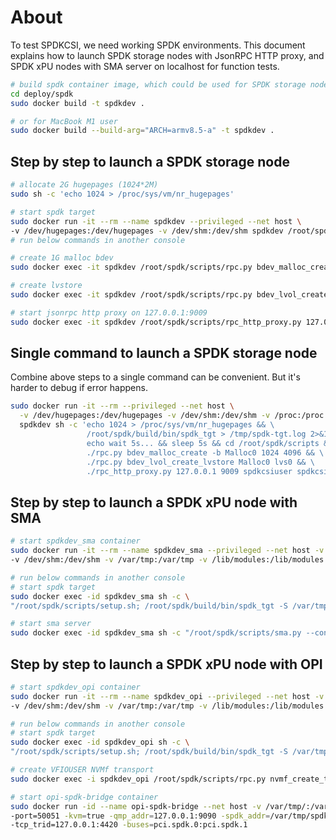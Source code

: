 # About

To test SPDKCSI, we need working SPDK environments.
This document explains how to launch SPDK storage nodes with JsonRPC HTTP proxy,
and SPDK xPU nodes with SMA server on localhost for function tests.

```bash
# build spdk container image, which could be used for SPDK storage node and xPU node
cd deploy/spdk
sudo docker build -t spdkdev .

# or for MacBook M1 user
sudo docker build --build-arg="ARCH=armv8.5-a" -t spdkdev .
```

## Step by step to launch a SPDK storage node

```bash
# allocate 2G hugepages (1024*2M)
sudo sh -c 'echo 1024 > /proc/sys/vm/nr_hugepages'

# start spdk target
sudo docker run -it --rm --name spdkdev --privileged --net host \
-v /dev/hugepages:/dev/hugepages -v /dev/shm:/dev/shm spdkdev /root/spdk/build/bin/spdk_tgt
# run below commands in another console

# create 1G malloc bdev
sudo docker exec -it spdkdev /root/spdk/scripts/rpc.py bdev_malloc_create -b Malloc0 1024 4096

# create lvstore
sudo docker exec -it spdkdev /root/spdk/scripts/rpc.py bdev_lvol_create_lvstore Malloc0 lvs0

# start jsonrpc http proxy on 127.0.0.1:9009
sudo docker exec -it spdkdev /root/spdk/scripts/rpc_http_proxy.py 127.0.0.1 9009 spdkcsiuser spdkcsipass
```

## Single command to launch a SPDK storage node

Combine above steps to a single command can be convenient. But it's harder to debug if error happens.

```bash
sudo docker run -it --rm --privileged --net host \
  -v /dev/hugepages:/dev/hugepages -v /dev/shm:/dev/shm -v /proc:/proc \
  spdkdev sh -c 'echo 1024 > /proc/sys/vm/nr_hugepages && \
                 /root/spdk/build/bin/spdk_tgt > /tmp/spdk-tgt.log 2>&1 & \
                 echo wait 5s... && sleep 5s && cd /root/spdk/scripts && \
                 ./rpc.py bdev_malloc_create -b Malloc0 1024 4096 && \
                 ./rpc.py bdev_lvol_create_lvstore Malloc0 lvs0 && \
                 ./rpc_http_proxy.py 127.0.0.1 9009 spdkcsiuser spdkcsipass'
```

## Step by step to launch a SPDK xPU node with SMA

```bash
# start spdkdev_sma container
sudo docker run -it --rm --name spdkdev_sma --privileged --net host -v /dev/hugepages:/dev/hugepages \
-v /dev/shm:/dev/shm -v /var/tmp:/var/tmp -v /lib/modules:/lib/modules spdkdev

# run below commands in another console
# start spdk target
sudo docker exec -id spdkdev_sma sh -c \
"/root/spdk/scripts/setup.sh; /root/spdk/build/bin/spdk_tgt -S /var/tmp -m 0x3 &"

# start sma server
sudo docker exec -id spdkdev_sma sh -c "/root/spdk/scripts/sma.py --config /root/sma.yaml"
```

## Step by step to launch a SPDK xPU node with OPI

```bash
# start spdkdev_opi container
sudo docker run -it --rm --name spdkdev_opi --privileged --net host -v /dev/hugepages:/dev/hugepages \
-v /dev/shm:/dev/shm -v /var/tmp:/var/tmp -v /lib/modules:/lib/modules spdkdev

# run below commands in another console
# start spdk target
sudo docker exec -id spdkdev_opi sh -c \
"/root/spdk/scripts/setup.sh; /root/spdk/build/bin/spdk_tgt -S /var/tmp -m 0x3 &"

# create VFIOUSER NVMf transport
sudo docker exec -i spdkdev_opi /root/spdk/scripts/rpc.py nvmf_create_transport -t VFIOUSER

# start opi-spdk-bridge container
sudo docker run -id --name opi-spdk-bridge --net host -v /var/tmp/:/var/tmp/ "${OPIIMAGE}" /opi-spdk-bridge \
-port=50051 -kvm=true -qmp_addr=127.0.0.1:9090 -spdk_addr=/var/tmp/spdk.sock -ctrlr_dir=/var/tmp \
-tcp_trid=127.0.0.1:4420 -buses=pci.spdk.0:pci.spdk.1
```

